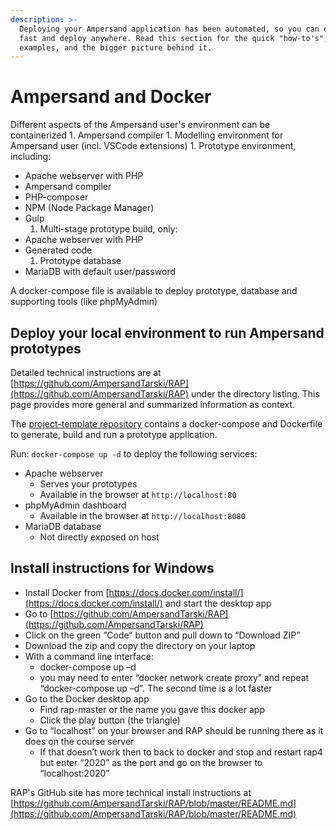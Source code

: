 ```yaml
---
description: >-
  Deploying your Ampersand application has been automated, so you can deploy
  fast and deploy anywhere. Read this section for the quick "how-to's",
  examples, and the bigger picture behind it.
---
```


# Ampersand and Docker

Different aspects of the Ampersand user's environment can be containerized 1. Ampersand compiler 1. Modelling environment for Ampersand user \(incl. VSCode extensions\) 1. Prototype environment, including:

* Apache webserver with PHP
* Ampersand compiler
* PHP-composer
* NPM \(Node Package Manager\)
* Gulp
  1. Multi-stage prototype build, only:
* Apache webserver with PHP
* Generated code
  1. Prototype database
* MariaDB with default user/password

A docker-compose file is available to deploy prototype, database and supporting tools \(like phpMyAdmin\)

## Deploy your local environment to run Ampersand prototypes

Detailed technical instructions are at [https://github.com/AmpersandTarski/RAP](https://github.com/AmpersandTarski/RAP) under the directory listing. This page provides more general and summarized information as context.

The [project-template repository](https://github.com/AmpersandTarski/project-template) contains a docker-compose and Dockerfile to generate, build and run a prototype application.

Run: `docker-compose up -d` to deploy the following services:

* Apache webserver
  * Serves your prototypes
  * Available in the browser at `http://localhost:80`
* phpMyAdmin dashboard
  * Available in the browser at `http://localhost:8080`
* MariaDB database
  * Not directly exposed on host

## Install instructions for Windows

* Install Docker from [https://docs.docker.com/install/](https://docs.docker.com/install/) and start the desktop app
* Go to [https://github.com/AmpersandTarski/RAP](https://github.com/AmpersandTarski/RAP)
* Click on the green “Code” button and pull down to “Download ZIP”
* Download the zip and copy the directory on your laptop 
* With a command line interface:
  * docker-compose up –d
  * you may need to enter “docker network create proxy” and repeat “docker-compose up –d”. The second time is a lot faster
* Go to the Docker desktop app
  * Find rap-master or the name you gave this docker app
  * Click the play button \(the triangle\)
* Go to “localhost” on your browser and RAP should be running there as it does on the course server
  * If that doesn’t work then to back to docker and stop and restart rap4 but enter “2020” as the port and go on the browser to “localhost:2020”

RAP's GitHub site has more technical install instructions at [https://github.com/AmpersandTarski/RAP/blob/master/README.md](https://github.com/AmpersandTarski/RAP/blob/master/README.md)

